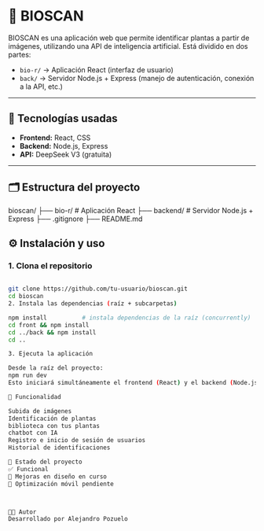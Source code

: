 # 🌿 BIOSCAN

BIOSCAN es una aplicación web que permite identificar plantas a partir de imágenes, utilizando una API de inteligencia artificial. Está dividido en dos partes:

- `bio-r/` → Aplicación React (interfaz de usuario)
- `back/` → Servidor Node.js + Express (manejo de autenticación, conexión a la API, etc.)

---

## 🚀 Tecnologías usadas

- **Frontend:** React, CSS
- **Backend:** Node.js, Express
- **API:** DeepSeek V3 (gratuita)

---

## 🗂️ Estructura del proyecto

bioscan/
├── bio-r/ # Aplicación React
├── backend/ # Servidor Node.js + Express
├── .gitignore
├── README.md





## ⚙️ Instalación y uso

### 1. Clona el repositorio

```bash

git clone https://github.com/tu-usuario/bioscan.git
cd bioscan
2. Instala las dependencias (raíz + subcarpetas)

npm install          # instala dependencias de la raíz (concurrently)
cd front && npm install
cd ../back && npm install
cd ..

3. Ejecuta la aplicación

Desde la raíz del proyecto:
npm run dev
Esto iniciará simultáneamente el frontend (React) y el backend (Node.js).

📸 Funcionalidad

Subida de imágenes
Identificación de plantas
biblioteca con tus plantas
chatbot con IA
Registro e inicio de sesión de usuarios
Historial de identificaciones

🧪 Estado del proyecto
✅ Funcional
🚧 Mejoras en diseño en curso
📱 Optimización móvil pendiente



👨‍💻 Autor
Desarrollado por Alejandro Pozuelo